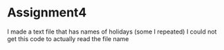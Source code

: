 # Assignment4

I made a text file that has names of holidays (some I repeated)
I could not get this code to actually read the file name
